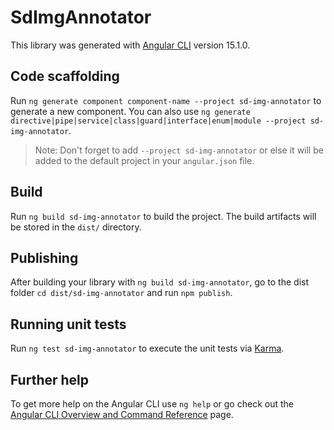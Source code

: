 # SdImgAnnotator

This library was generated with [Angular CLI](https://github.com/angular/angular-cli) version 15.1.0.

## Code scaffolding

Run `ng generate component component-name --project sd-img-annotator` to generate a new component. You can also use `ng generate directive|pipe|service|class|guard|interface|enum|module --project sd-img-annotator`.
> Note: Don't forget to add `--project sd-img-annotator` or else it will be added to the default project in your `angular.json` file. 

## Build

Run `ng build sd-img-annotator` to build the project. The build artifacts will be stored in the `dist/` directory.

## Publishing

After building your library with `ng build sd-img-annotator`, go to the dist folder `cd dist/sd-img-annotator` and run `npm publish`.

## Running unit tests

Run `ng test sd-img-annotator` to execute the unit tests via [Karma](https://karma-runner.github.io).

## Further help

To get more help on the Angular CLI use `ng help` or go check out the [Angular CLI Overview and Command Reference](https://angular.io/cli) page.
